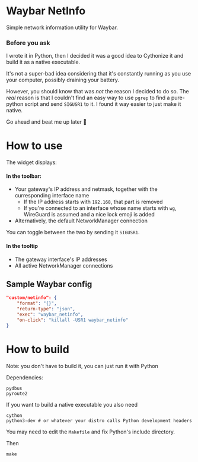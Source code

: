 # Waybar NetInfo

Simple network information utility for Waybar.

### Before you ask

I wrote it in Python, then I decided it was a good idea to Cythonize it and build it as a native executable.

It's not a super-bad idea considering that it's constantly running as you use your computer, possibly draining your battery.

However, you should know that was *not* the reason I decided to do so. The *real* reason is that I couldn't find an easy way to use `pgrep` to find a pure-python script and send `SIGUSR1` to it. I found it way easier to just make it native.

Go ahead and beat me up later :kiss:

# How to use

The widget displays:

#### In the toolbar:
- Your gateway's IP address and netmask, together with the curresponding interface name
  - If the IP address starts with `192.168`, that part is removed
  - If you're connected to an interface whose name starts with `wg`, WireGuard is assumed and a nice lock emoji is added
- Alternatively, the default NetworkManager connection

You can toggle between the two by sending it `SIGUSR1`.

#### In the tooltip

- The gateway interface's IP addresses
- All active NetworkManager connections

## Sample Waybar config

```json
"custom/netinfo": {
    "format": "{}",
    "return-type": "json",
    "exec": "waybar_netinfo",
    "on-click": "killall -USR1 waybar_netinfo"
}
```

# How to build

Note: you don't have to build it, you can just run it with Python

Dependencies:

```
pydbus
pyroute2
```

If you want to build a native executable you also need

```
cython
python3-dev # or whatever your distro calls Python development headers
```

You may need to edit the `Makefile` and fix Python's include directory.

Then

```
make
```
